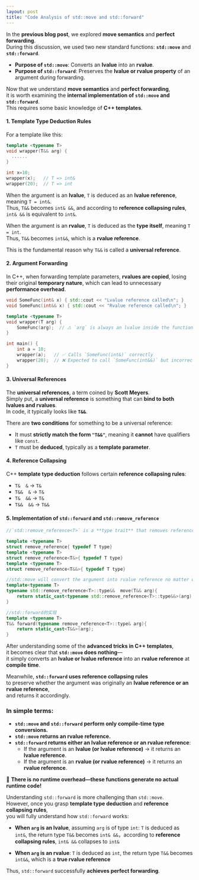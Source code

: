 ```yaml
---
layout: post
title: "Code Analysis of std::move and std::forward"
---
```


In the **previous blog post**, we explored **move semantics** and **perfect forwarding**.  
During this discussion, we used two new standard functions: **`std::move`** and **`std::forward`**.

- **Purpose of `std::move`**: Converts an **lvalue** into an **rvalue**.
- **Purpose of `std::forward`**: Preserves the **lvalue or rvalue property** of an argument during forwarding.

Now that we understand **move semantics** and **perfect forwarding**,  
it is worth examining the **internal implementation of `std::move` and `std::forward`**.  
This requires some basic knowledge of **C++ templates**.

<!--more--> 

#### 1. Template Type Deduction Rules
For a template like this:
```cpp
template <typename T>
void wrapper(T&& arg) {
  ......
}

int x=10;
wrapper(x);   // T => int&
wrapper(20);  // T => int
```
When the argument is an **lvalue**, `T` is deduced as an **lvalue reference**, meaning `T = int&`.  
Thus, `T&&` becomes `int& &&`, and according to **reference collapsing rules**, `int& &&` is equivalent to `int&`.

When the argument is an **rvalue**, `T` is deduced as the **type itself**, meaning `T = int`.  
Thus, `T&&` becomes `int&&`, which is a **rvalue reference**.

This is the fundamental reason why `T&&` is called a **universal reference**.

#### 2. Argument Forwarding  
In C++, when forwarding template parameters, **rvalues are copied**, losing their original **temporary nature**, which can lead to unnecessary **performance overhead**.
```cpp
void SomeFunc(int& x) { std::cout << "Lvalue reference called\n"; }
void SomeFunc(int&& x) { std::cout << "Rvalue reference called\n"; }

template <typename T>
void wrapper(T arg) {
    SomeFunc(arg);  // ⚠️ `arg` is always an lvalue inside the function
}

int main() {
    int a = 10;
    wrapper(a);   // ✅ Calls `SomeFunc(int&)` correctly
    wrapper(20);  // ❌ Expected to call `SomeFunc(int&&)` but incorrectly calls `SomeFunc(int&)`
}
```

#### 3. Universal References  
The **universal references**, a term coined by **Scott Meyers**.  
Simply put, a **universal reference** is something that can **bind to both lvalues and rvalues**.  
In code, it typically looks like **`T&&`**.  

There are **two conditions** for something to be a universal reference:  

- It must **strictly match the form `"T&&"`**, meaning it **cannot** have qualifiers like `const`.  
- `T` must be **deduced**, typically as a **template parameter**.  


#### 4. Reference Collapsing  

C++ **template type deduction** follows certain **reference collapsing rules**:  

- `T&  &`   → `T&`  
- `T&&  &`  → `T&`  
- `T&  &&`  → `T&`  
- `T&&  &&` → `T&&`  

#### 5. Implementation of `std::forward` and `std::remove_reference`
```cpp
//`std::remove_reference<T>` is a **type trait** that removes reference qualifiers (`&` or `&&`) from a given type `T`:

template <typename T> 
struct remove_reference{ typedef T type}
template <typename T> 
struct remove_reference<T&>{ typedef T type}
template <typename T> 
struct remove_reference<T&&>{ typedef T type}

//std::move will convert the argument into rvalue reference no matter what arg is
template<typename T>
typename std::remove_reference<T>::type&&  move(T&& arg){ 
    return static_cast<typename std::remove_reference<T>::type&&>(arg); 
}

//std::forward的实现
template <typename T>
T&& forward(typename remove_reference<T>::type& arg){
	return static_cast<T&&>(arg);
}
```
After understanding some of the **advanced tricks in C++ templates**,  
it becomes clear that **`std::move` does nothing**—  
it simply converts an **lvalue or lvalue reference** into an **rvalue reference** at **compile time**.  

Meanwhile, **`std::forward` uses reference collapsing rules**  
to preserve whether the argument was originally an **lvalue reference or an rvalue reference**,  
and returns it accordingly.

### **In simple terms:**
- **`std::move` and `std::forward` perform only compile-time type conversions.**
- **`std::move` returns an rvalue reference.**
- **`std::forward` returns either an lvalue reference or an rvalue reference**:
  - If the argument is an **lvalue (or lvalue reference)** → it returns an **lvalue reference**.
  - If the argument is an **rvalue (or rvalue reference)** → it returns an **rvalue reference**.

🚀 **There is no runtime overhead—these functions generate no actual runtime code!**

Understanding `std::forward` is more challenging than `std::move`.  
However, once you grasp **template type deduction** and **reference collapsing rules**,  
you will fully understand how `std::forward` works:

- **When `arg` is an lvalue**, assuming `arg` is of type `int`: `T` is deduced as `int&`, the return type `T&&` becomes `int& &&`，according to **reference collapsing rules**, `int& &&` collapses to `int&`

- **When `arg` is an rvalue**: `T` is deduced as `int`, the return type `T&&` becomes `int&&`, which is a **true rvalue reference**

Thus, `std::forward` successfully **achieves perfect forwarding**.
